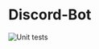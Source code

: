 # Discord-Bot  
  
![Unit tests](https://github.com/github/docs/actions/workflows/python-app.yml/badge.svg)
